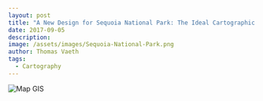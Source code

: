 ```yaml
---
layout: post
title: "A New Design for Sequoia National Park: The Ideal Cartographic Relief Map"
date: 2017-09-05
description: 
image: /assets/images/Sequoia-National-Park.png
author: Thomas Vaeth
tags: 
  - Cartography
---
```


![Map GIS](/assets/images/Sequoia-National-Park.png)

